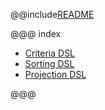<!---
See: https://developer.lightbend.com/docs/paradox/current/
-->

@@include[README](../../../README.md)

@@@ index

* [Criteria DSL](criteria.md)
* [Sorting DSL](sorting.md)
* [Projection DSL](projection.md)

@@@

